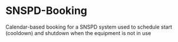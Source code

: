 # SNSPD-Booking
Calendar-based booking for a SNSPD system used to schedule start (cooldown) and shutdown when the equipment is not in use
